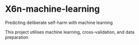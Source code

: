 # X6n-machine-learning
Predicting deliberate self-harm with machine learning

This project utilises machine learning, cross-validation, and data preparation
